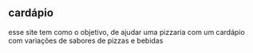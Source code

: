## cardápio ##
esse site tem como o objetivo, de ajudar uma pizzaria com um cardápio com variações de sabores de pizzas e bebidas
